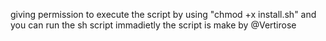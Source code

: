 giving permission to execute the script by using "chmod +x install.sh" and you can run the sh script immadietly
the script is make by @Vertirose
